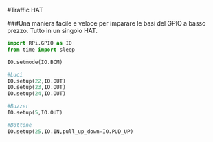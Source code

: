 <!--
---
name: Traffic HAT
class: board
type: Tutti
formfactor: HAT
manufacturer: Ryanteck
description: Una maniera facile e veloce per imparare le basi del GPIO a basso prezzo. Tutto in un singolo HAT.
url: http://www.ryanteck.uk/store/traffichat
buy: http://www.ryanteck.uk/store/traffichat
image: 'traffic-hat.png'
pincount: 40
eeprom: yes
pin:
  '15':
    name: LED1 / verde
    direction: output
    active: high
  '16':
    name: LED2 / ambra
    direction: output
    active: high
  '18':
    name: LED3 / rosso
    direction: output
    active: high
  '22':
    name: Bottone
    direction: input
    active: high
  '29':
    name: Buzzer - cicalino
    direction: output
    active: high
-->
#Traffic HAT

###Una maniera facile e veloce per imparare le basi del GPIO a basso prezzo. Tutto in un singolo HAT.

```python
import RPi.GPIO as IO
from time import sleep

IO.setmode(IO.BCM)

#Luci
IO.setup(22,IO.OUT)
IO.setup(23,IO.OUT)
IO.setup(24,IO.OUT)

#Buzzer
IO.setup(5,IO.OUT)

#Bottone
IO.setup(25,IO.IN,pull_up_down=IO.PUD_UP)
```